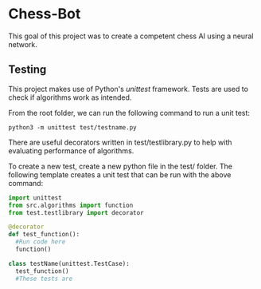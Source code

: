 # Chess-Bot
This goal of this project was to create a competent chess AI using a neural network.

## Testing
This project makes use of Python's _unittest_ framework. Tests are used to check if algorithms work as intended.

From the root folder,
we can run the following command to run a unit test:
~~~shell
python3 -m unittest test/testname.py
~~~
There are useful decorators written in test/testlibrary.py to help with evaluating performance of algorithms.

To create a new test, create a new python file in the test/ folder. The following template creates a unit test that can be run with the above command:
~~~python
import unittest
from src.algorithms import function
from test.testlibrary import decorator

@decorator
def test_function():
  #Run code here
  function()

class testName(unittest.TestCase):
  test_function()
  #These tests are

~~~
